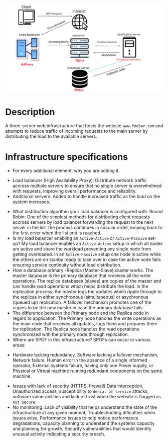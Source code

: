 ![Design of distributed web infrastructure](1-distributed_web_infrastrucure.png)

# **Description**
A three-server web infrastructure that hosts the website `www.foobar.com` and attempts to reduce traffic of incoming requests to the main server by distributing the load to the available servers.

# **Infrastructure specifications**
- For every additional element, why you are adding it.
* Load balancer (High Availability Proxy): Distribute network traffic accross multiple servers to ensure that no single server is overwhelmed with requests, improving overall performance and reliability.
* Additional servers: Added to handle increased traffic as the load on the system increases.
- What distribution algorithm your load balancer is configured with.
Round Robin: One of the simplest methods for distributing client requests accross servers by load balancer forwarding the request to the next server in the list. the process continues in circular order, looping back to the first erver when the list end is reached.
- Is my load balancer enabling an `Active-Active` or `Active-Passive` set-up?
My load balancer enables an `Active-Active` setup in which all nodes are active and share the workload preventing any single node from getting overloaded. In an `Active-Passive` setup one node is active while the others are on stanby ready to take over in case the active node fails ensuring service continuity without load distribution.
- How a database primary -Replica (Master-Slave) cluster works.
The master database is the primary database that receives all the write operations. The replica databases (slaves) are copies of the master and can handle read operations which helps distribute the load. In the replication process, the master logs the updates which ripple through to the replicas in either synchronous (simultaneous) or asychronous (queued up) replication. A fallover mechanism promotes one of the copies to be the new master in case the primary database fails.
- The difference between the Primary node and the Replica node in regard to application.
The Primary node handles the write operations as the main node that receives all updates, logs them and prepares them for replication. The Replica node handles the read operations synchronized with the primary node through replication.
- Where are SPOF in this infrastructure?
SPOFs can occur in various areas:
* Hardware lacking redundancy, Software lacking a fallover mechanism, Network failure, Human error in the absence of a single informed operator, External systems failure, having only one Power supply, or Physical or Virtual machine running redundant components on the same machine.
- Issues with lack of security (HTTPS, firewall)
Data interception, Unauthorized access, susceptibility to `denial of service` attacks, software vulnerabilities and lack of trust when the website is flagged as `not secure`.
- No monitoring.
Lack of visibility that helps understand the state of the infrastructure at any given moment, Troubleshooting dificulties when issues arise, Performance issues to help notice performance degradations, capacity planning to understand the systems capacity and planning for growth, Security vulnerabilities that would identify unusual activity indicating a security breach.
